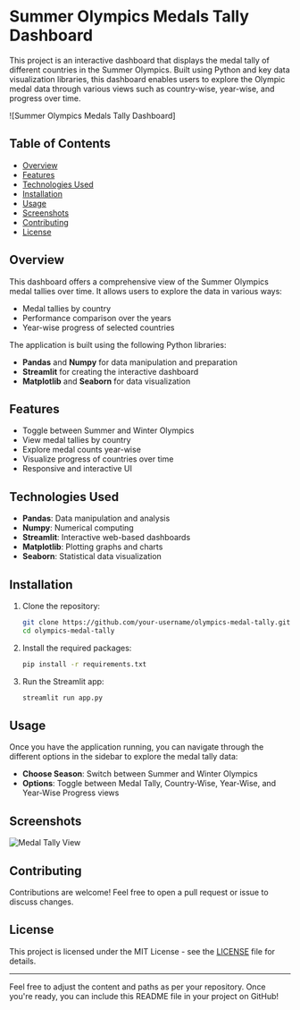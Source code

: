 # Summer Olympics Medals Tally Dashboard

This project is an interactive dashboard that displays the medal tally of different countries in the Summer Olympics. Built using Python and key data visualization libraries, this dashboard enables users to explore the Olympic medal data through various views such as country-wise, year-wise, and progress over time.

![Summer Olympics Medals Tally Dashboard]

## Table of Contents
- [Overview](#overview)
- [Features](#features)
- [Technologies Used](#technologies-used)
- [Installation](#installation)
- [Usage](#usage)
- [Screenshots](#screenshots)
- [Contributing](#contributing)
- [License](#license)

## Overview
This dashboard offers a comprehensive view of the Summer Olympics medal tallies over time. It allows users to explore the data in various ways:
- Medal tallies by country
- Performance comparison over the years
- Year-wise progress of selected countries

The application is built using the following Python libraries:
- **Pandas** and **Numpy** for data manipulation and preparation
- **Streamlit** for creating the interactive dashboard
- **Matplotlib** and **Seaborn** for data visualization

## Features
- Toggle between Summer and Winter Olympics
- View medal tallies by country
- Explore medal counts year-wise
- Visualize progress of countries over time
- Responsive and interactive UI

## Technologies Used
- **Pandas**: Data manipulation and analysis
- **Numpy**: Numerical computing
- **Streamlit**: Interactive web-based dashboards
- **Matplotlib**: Plotting graphs and charts
- **Seaborn**: Statistical data visualization

## Installation

1. Clone the repository:
   ```bash
   git clone https://github.com/your-username/olympics-medal-tally.git
   cd olympics-medal-tally
   ```

2. Install the required packages:
   ```bash
   pip install -r requirements.txt
   ```

3. Run the Streamlit app:
   ```bash
   streamlit run app.py
   ```

## Usage
Once you have the application running, you can navigate through the different options in the sidebar to explore the medal tally data:
- **Choose Season**: Switch between Summer and Winter Olympics
- **Options**: Toggle between Medal Tally, Country-Wise, Year-Wise, and Year-Wise Progress views

## Screenshots
![Medal Tally View](path-to-your-screenshot)

## Contributing
Contributions are welcome! Feel free to open a pull request or issue to discuss changes.

## License
This project is licensed under the MIT License - see the [LICENSE](LICENSE) file for details.

---

Feel free to adjust the content and paths as per your repository. Once you're ready, you can include this README file in your project on GitHub!

